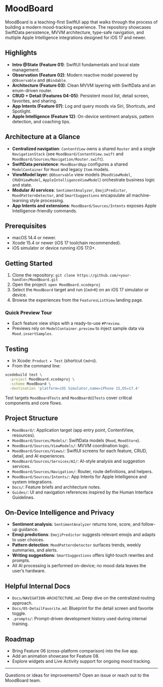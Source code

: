 # MoodBoard

MoodBoard is a teaching-first SwiftUI app that walks through the process of building a modern mood-tracking experience. The repository showcases SwiftData persistence, MVVM architecture, type-safe navigation, and multiple Apple Intelligence integrations designed for iOS 17 and newer.

## Highlights

- **Intro @State (Feature 01)**: SwiftUI fundamentals and local state management.
- **Observation (Feature 02)**: Modern reactive model powered by `@Observable` and `@Bindable`.
- **Architecture (Feature 03)**: Clean MVVM layering with SwiftData and an enum-driven router.
- **CRUD + Detail (Features 04-05)**: Persistent mood list, detail screen, favorites, and sharing.
- **App Intents (Feature 07)**: Log and query moods via Siri, Shortcuts, and Spotlight.
- **Apple Intelligence (Feature 12)**: On-device sentiment analysis, pattern detection, and coaching tips.

## Architecture at a Glance

- **Centralized navigation**: `ContentView` owns a shared `Router` and a single `NavigationStack` (see `MoodBoard/ContentView.swift` and `MoodBoard/Sources/Navigation/Router.swift`).
- **SwiftData persistence**: `MoodBoardApp` configures a shared `ModelContainer` for `Mood` and legacy `Item` models.
- **ViewModel layer**: `@Observable` view models (`MoodViewModel`, `CRUDViewModel`, `AppleIntelligenceViewModel`) orchestrate business logic and state.
- **Modular AI services**: `SentimentAnalyzer`, `EmojiPredictor`, `MoodPatternDetector`, and `SmartSuggestions` encapsulate all machine-learning style processing.
- **App Intents and extensions**: `MoodBoard/Sources/Intents` exposes Apple Intelligence-friendly commands.

## Prerequisites

- macOS 14.4 or newer.
- Xcode 15.4 or newer (iOS 17 toolchain recommended).
- iOS simulator or device running iOS 17.0+.

## Getting Started

1. Clone the repository: `git clone https://github.com/<your-handle>/MoodBoard.git`
2. Open the project: `open MoodBoard.xcodeproj`
3. Select the `MoodBoard` target and run (`Cmd+R`) on an iOS 17 simulator or device.
4. Browse the experiences from the `FeaturesListView` landing page.

### Quick Preview Tour

- Each feature view ships with a ready-to-use `#Preview`.
- Previews rely on `ModelContainer.preview` to inject sample data via `Mood.insertSamples`.

## Testing

- In Xcode: `Product ▸ Test` (shortcut `Cmd+U`).
- From the command line:

```bash
xcodebuild test \
  -project MoodBoard.xcodeproj \
  -scheme MoodBoard \
  -destination 'platform=iOS Simulator,name=iPhone 15,OS=17.4'
```

Test targets `MoodBoardTests` and `MoodBoardUITests` cover critical components and core flows.

## Project Structure

- `MoodBoard/`: Application target (app entry point, ContentView, resources).
- `MoodBoard/Sources/Models/`: SwiftData models (`Mood`, `MoodStore`).
- `MoodBoard/Sources/ViewModels/`: MVVM coordination logic.
- `MoodBoard/Sources/Views/`: SwiftUI screens for each feature, CRUD, detail, and AI experiences.
- `MoodBoard/Sources/Services/AI/`: AI-style analysis and suggestion services.
- `MoodBoard/Sources/Navigation/`: Router, route definitions, and helpers.
- `MoodBoard/Sources/Intents/`: App Intents for Apple Intelligence and system integrations.
- `Docs/`: Feature briefs and architecture notes.
- `Guides/`: UI and navigation references inspired by the Human Interface Guidelines.

## On-Device Intelligence and Privacy

- **Sentiment analysis**: `SentimentAnalyzer` returns tone, score, and follow-up guidance.
- **Emoji predictions**: `EmojiPredictor` suggests relevant emojis and adapts to user choices.
- **Pattern detection**: `MoodPatternDetector` surfaces trends, weekly summaries, and alerts.
- **Writing suggestions**: `SmartSuggestions` offers light-touch rewrites and prompts.
- All AI processing is performed on-device; no mood data leaves the user’s hardware.

## Helpful Internal Docs

- `Docs/NAVIGATION-ARCHITECTURE.md`: Deep dive on the centralized routing approach.
- `Docs/05-DetailFavorite.md`: Blueprint for the detail screen and favorite toggle.
- `.prompts/`: Prompt-driven development history used during internal training.

## Roadmap

- Bring Feature 06 (cross-platform comparison) into the live app.
- Add an animation showcase for Feature 08.
- Explore widgets and Live Activity support for ongoing mood tracking.

---

Questions or ideas for improvements? Open an issue or reach out to the MoodBoard team.
